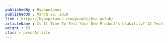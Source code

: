 ```yaml
---
publishedBy : Hypepotamus
publishedOn : March 26, 2018
link : https://hypepotamus.com/people/ben-golub/
articleName : Is It Time To Test Your New Product's Usability? 13 Tech Experts Weigh In
weight : 53 
class : pressArticle
---
```

